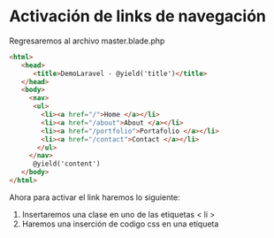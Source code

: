 # Activación de links de navegación

Regresaremos al archivo master.blade.php 

```html
<html>
   <head>
      <title>DemoLaravel - @yield('title')</title>
   </head>
   <body>
     <nav>
      <ul>
        <li><a href="/">Home </a></li>
        <li><a href="/about">About </a></li>
        <li><a href="/portfolio">Portafolio </a></li>
        <li><a href="/contact">Contact </a></li>
       </ul>
     </nav>
      @yield('content')
   </body>
</html>
````

Ahora para activar el link haremos lo siguiente:
1. Insertaremos una clase en uno de las etiquetas < li >
2. Haremos una inserción de codigo css en una etiqueta <style>
   
```html
<html>
   <head>
      <style> 
         .active a{
         color:red;
         text-decoration:none;
         }
     </style>
      <title>DemoLaravel - @yield('title')</title>
   </head>
   <body>
     <nav>
      <ul>
        <li class="active"><a href="/">Home </a></li>
        <li><a href="/about">About </a></li>
        <li><a href="/portfolio">Portafolio </a></li>
        <li><a href="/contact">Contact </a></li>
       </ul>
     </nav>
      @yield('content')
   </body>
</html>
```

La salida:

![Image](https://martamaleyka.github.io/Curso-de-Laravel/Imagenes/CSS1.PNG)

Ahora haremos uso de la función request() de la clase Illuminate\Http\Request que proporciona una clase orientada a objetos para interactuar con la solicitud HTTP actual que está manejando su aplicación, así como para recuperar la entrada, las cookies y los archivos que se enviaron con la solicitud.

```html
<html>
   <head>
      <style> 
         .active a{
         color:red;
         text-decoration:none;
         }
     </style>
      <title>DemoLaravel - @yield('title')</title>
   </head>
   <body>
      <pre>
      {{ request() }}
      </pre>
     <nav>
      <ul>
        <li class="active"><a href="/">Home </a></li>
        <li><a href="/about">About </a></li>
        <li><a href="/portfolio">Portafolio </a></li>
        <li><a href="/contact">Contact </a></li>
       </ul>
     </nav>
      @yield('content')
   </body>
</html>
```

La salida:

![Image](https://martamaleyka.github.io/Curso-de-Laravel/Imagenes/CSS2.PNG)

Para hacer la salida en formato JSON usaremos la funcion dump()

````
{{ dump(request()) }}
````

La salida:

![Image](https://martamaleyka.github.io/Curso-de-Laravel/Imagenes/CSS3.PNG)

Ahora usaremos el metodo path, que devuelve la información de la ruta de la solicitud. Entonces, si la solicitud entrante está dirigida a http://example.com/foo/bar, el pathmétodo devolverá foo/bar:

````
{{ request()->path() }}
````

SALIDA

![Image](https://martamaleyka.github.io/Curso-de-Laravel/Imagenes/CSS4.PNG)


Haremos uso del metodo routeIs(), que puede determinar si la solicitud entrante coincide con una ruta con nombre, y devuekve un valor booleano :

````
{{ request()->routeIs("home") }}
````
![Image](https://martamaleyka.github.io/Curso-de-Laravel/Imagenes/CSS5.PNG)

Usaremos este metodo para identificar las rutas de la siguiente manera
````
        <li class="{{request()->routeIs('home') ? 'active': '' }}"><a href="/">Home </a></li>
````
Haciendo uso del identificador ternario "?" que es una forma abreviada de la sentencia if else que usamos para las decisiones en PHP (y en otros lenguajes de programación), usarla nos ayuda a crear código más limpio y fácil de entender y además nos ayuda a escribir código más rápido por que hay menos caracteres que escribir.
